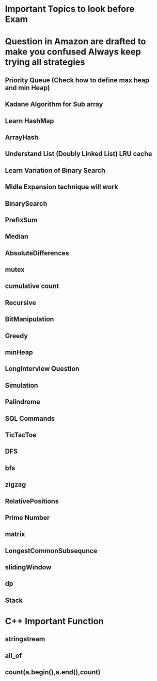 # Important Topics to look before Exam
# Question in Amazon are drafted to make you confused Always keep trying all strategies
## Priority Queue (Check how to define max heap and min Heap)
## Kadane Algorithm for Sub array
## Learn HashMap
## ArrayHash
## Understand List (Doubly Linked List) LRU cache 
## Learn Variation of Binary Search
## Midle Expansion technique will work
## BinarySearch 
## PrefixSum
## Median 
## AbsoluteDifferences
## mutex
## cumulative count
## Recursive
## BitManipulation
## Greedy
## minHeap
## LongInterview Question
## Simulation
## Palindrome
## SQL Commands
## TicTacToe
## DFS 
## bfs
## zigzag
## RelativePositions
## Prime Number
## matrix
## LongestCommonSubsequnce
## slidingWindow
## dp
## Stack



# C++ Important Function 
## stringstream
## all_of
## count(a.begin(),a.end(),count)
